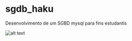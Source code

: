 # sgdb_haku
Desenvolvimento de um SGBD mysql para fins estudantis


![alt text](https://i.ibb.co/8YhCFWv/Capturar.png)
